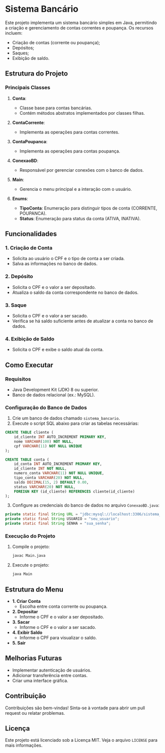 # Sistema Bancário

Este projeto implementa um sistema bancário simples em Java, permitindo a criação e gerenciamento de contas correntes e poupança.
Os recursos incluem:

- Criação de contas (corrente ou poupança);
- Depósitos;
- Saques;
- Exibição de saldo.

## Estrutura do Projeto

### Principais Classes

1. **Conta**:
   - Classe base para contas bancárias.
   - Contém métodos abstratos implementados por classes filhas.

2. **ContaCorrente**:
   - Implementa as operações para contas correntes.

3. **ContaPoupanca**:
   - Implementa as operações para contas poupança.

4. **ConexaoBD**:
   - Responsável por gerenciar conexões com o banco de dados.

5. **Main**:
   - Gerencia o menu principal e a interação com o usuário.

6. **Enums**:
   - **TipoConta**: Enumeração para distinguir tipos de conta (CORRENTE, POUPANCA).
   - **Status**: Enumeração para status da conta (ATIVA, INATIVA).

## Funcionalidades

### 1. Criação de Conta
- Solicita ao usuário o CPF e o tipo de conta a ser criada.
- Salva as informações no banco de dados.

### 2. Depósito
- Solicita o CPF e o valor a ser depositado.
- Atualiza o saldo da conta correspondente no banco de dados.

### 3. Saque
- Solicita o CPF e o valor a ser sacado.
- Verifica se há saldo suficiente antes de atualizar a conta no banco de dados.

### 4. Exibição de Saldo
- Solicita o CPF e exibe o saldo atual da conta.

## Como Executar

### Requisitos
- Java Development Kit (JDK) 8 ou superior.
- Banco de dados relacional (ex.: MySQL).

### Configuração do Banco de Dados
1. Crie um banco de dados chamado `sistema_bancario`.
2. Execute o script SQL abaixo para criar as tabelas necessárias:

```sql
CREATE TABLE cliente (
    id_cliente INT AUTO_INCREMENT PRIMARY KEY,
    nome VARCHAR(100) NOT NULL,
    cpf VARCHAR(11) NOT NULL UNIQUE
);

CREATE TABLE conta (
    id_conta INT AUTO_INCREMENT PRIMARY KEY,
    id_cliente INT NOT NULL,
    numero_conta VARCHAR(11) NOT NULL UNIQUE,
    tipo_conta VARCHAR(20) NOT NULL,
    saldo DECIMAL(15, 2) DEFAULT 0.00,
    status VARCHAR(20) NOT NULL,
    FOREIGN KEY (id_cliente) REFERENCES cliente(id_cliente)
);
```

3. Configure as credenciais do banco de dados no arquivo `ConexaoBD.java`:

```java
private static final String URL = "jdbc:mysql://localhost:3306/sistema_bancario";
private static final String USUARIO = "seu_usuario";
private static final String SENHA = "sua_senha";
```

### Execução do Projeto
1. Compile o projeto:
   ```bash
   javac Main.java
   ```
2. Execute o projeto:
   ```bash
   java Main
   ```

## Estrutura do Menu
- **1. Criar Conta**
  - Escolha entre conta corrente ou poupança.
- **2. Depositar**
  - Informe o CPF e o valor a ser depositado.
- **3. Sacar**
  - Informe o CPF e o valor a ser sacado.
- **4. Exibir Saldo**
  - Informe o CPF para visualizar o saldo.
- **5. Sair**

## Melhorias Futuras
- Implementar autenticação de usuários.
- Adicionar transferência entre contas.
- Criar uma interface gráfica.

## Contribuição
Contribuições são bem-vindas! Sinta-se à vontade para abrir um pull request ou relatar problemas.

## Licença
Este projeto está licenciado sob a Licença MIT. Veja o arquivo `LICENSE` para mais informações.



